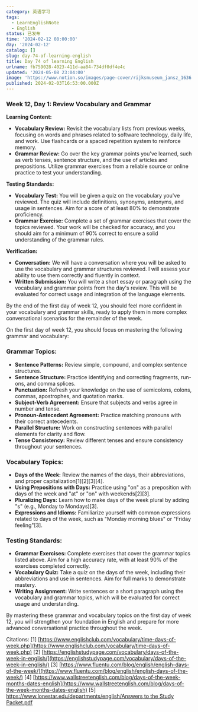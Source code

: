 ```yaml
---
category: 英语学习
tags:
  - LearnEnglishNote
  - English
status: 已发布
time: '2024-02-12 08:00:00'
day: '2024-02-12'
catalog: []
slug: day-74-of-learning-english
title: Day 74 of learning English
urlname: fb759028-4023-411d-aa84-734df0df4e4c
updated: '2024-05-08 23:04:00'
image: 'https://www.notion.so/images/page-cover/rijksmuseum_jansz_1636.jpg'
published: 2024-02-03T16:53:00.000Z
---
```


### Week 12, Day 1: Review Vocabulary and Grammar


**Learning Content:**

- **Vocabulary Review:** Revisit the vocabulary lists from previous weeks, focusing on words and phrases related to software technology, daily life, and work. Use flashcards or a spaced repetition system to reinforce memory.
- **Grammar Review:** Go over the key grammar points you've learned, such as verb tenses, sentence structure, and the use of articles and prepositions. Utilize grammar exercises from a reliable source or online practice to test your understanding.

**Testing Standards:**

- **Vocabulary Test:** You will be given a quiz on the vocabulary you've reviewed. The quiz will include definitions, synonyms, antonyms, and usage in sentences. Aim for a score of at least 80% to demonstrate proficiency.
- **Grammar Exercise:** Complete a set of grammar exercises that cover the topics reviewed. Your work will be checked for accuracy, and you should aim for a minimum of 90% correct to ensure a solid understanding of the grammar rules.

**Verification:**

- **Conversation:** We will have a conversation where you will be asked to use the vocabulary and grammar structures reviewed. I will assess your ability to use them correctly and fluently in context.
- **Written Submission:** You will write a short essay or paragraph using the vocabulary and grammar points from the day's review. This will be evaluated for correct usage and integration of the language elements.

By the end of the first day of week 12, you should feel more confident in your vocabulary and grammar skills, ready to apply them in more complex conversational scenarios for the remainder of the week.


On the first day of week 12, you should focus on mastering the following grammar and vocabulary:


### Grammar Topics:

- **Sentence Patterns:** Review simple, compound, and complex sentence structures.
- **Sentence Structure:** Practice identifying and correcting fragments, run-ons, and comma splices.
- **Punctuation:** Refresh your knowledge on the use of semicolons, colons, commas, apostrophes, and quotation marks.
- **Subject-Verb Agreement:** Ensure that subjects and verbs agree in number and tense.
- **Pronoun-Antecedent Agreement:** Practice matching pronouns with their correct antecedents.
- **Parallel Structure:** Work on constructing sentences with parallel elements for clarity and flow.
- **Tense Consistency:** Review different tenses and ensure consistency throughout your sentences.

### Vocabulary Topics:

- **Days of the Week:** Review the names of the days, their abbreviations, and proper capitalization[1][2][3][4].
- **Using Prepositions with Days:** Practice using "on" as a preposition with days of the week and "at" or "on" with weekends[2][3].
- **Pluralizing Days:** Learn how to make days of the week plural by adding "s" (e.g., Monday to Mondays)[3].
- **Expressions and Idioms:** Familiarize yourself with common expressions related to days of the week, such as "Monday morning blues" or "Friday feeling"[3].

### Testing Standards:

- **Grammar Exercises:** Complete exercises that cover the grammar topics listed above. Aim for a high accuracy rate, with at least 90% of the exercises completed correctly.
- **Vocabulary Quiz:** Take a quiz on the days of the week, including their abbreviations and use in sentences. Aim for full marks to demonstrate mastery.
- **Writing Assignment:** Write sentences or a short paragraph using the vocabulary and grammar topics, which will be evaluated for correct usage and understanding.

By mastering these grammar and vocabulary topics on the first day of week 12, you will strengthen your foundation in English and prepare for more advanced conversational practice throughout the week.


Citations:
[1] [https://www.englishclub.com/vocabulary/time-days-of-week.php](https://www.englishclub.com/vocabulary/time-days-of-week.php)
[2] [https://englishstudypage.com/vocabulary/days-of-the-week-in-english/](https://englishstudypage.com/vocabulary/days-of-the-week-in-english/)
[3] [https://www.fluentu.com/blog/english/english-days-of-the-week/](https://www.fluentu.com/blog/english/english-days-of-the-week/)
[4] [https://www.wallstreetenglish.com/blog/days-of-the-week-months-dates-english](https://www.wallstreetenglish.com/blog/days-of-the-week-months-dates-english)
[5] [https://www.lonestar.edu/departments/english/Answers to the Study Packet.pdf](https://www.lonestar.edu/departments/english/Answers%20to%20the%20Study%20Packet.pdf)

